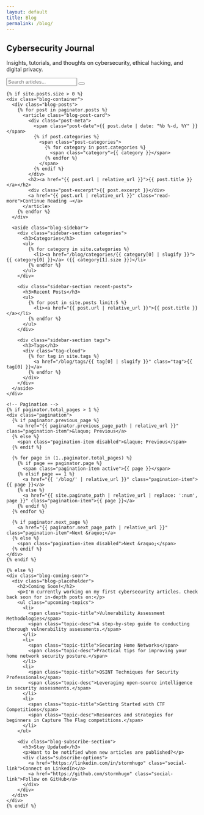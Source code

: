 ```yaml
---
layout: default
title: Blog
permalink: /blog/
---
```

<section class="blog-header yellow">
  <div class="container">
    <h1 class="section-title dark">Cybersecurity Journal</h1>
    <p class="blog-intro">Insights, tutorials, and thoughts on cybersecurity, ethical hacking, and digital privacy.</p>
  </div>
</section>

<section class="blog-content black">
  <div class="container">
    <div class="blog-toolbar">
      <div class="blog-search">
        <input type="text" id="blog-search-input" placeholder="Search articles...">
        <button id="blog-search-button"><i class="fas fa-search"></i></button>
      </div>
    </div>

    {% if site.posts.size > 0 %}
    <div class="blog-container">
      <div class="blog-posts">
        {% for post in paginator.posts %}
          <article class="blog-post-card">
            <div class="post-meta">
              <span class="post-date">{{ post.date | date: "%b %-d, %Y" }}</span>
              {% if post.categories %}
                <span class="post-categories">
                  {% for category in post.categories %}
                    <span class="category">{{ category }}</span>
                  {% endfor %}
                </span>
              {% endif %}
            </div>
            <h2><a href="{{ post.url | relative_url }}">{{ post.title }}</a></h2>
            <div class="post-excerpt">{{ post.excerpt }}</div>
            <a href="{{ post.url | relative_url }}" class="read-more">Continue Reading →</a>
          </article>
        {% endfor %}
      </div>
      
      <aside class="blog-sidebar">
        <div class="sidebar-section categories">
          <h3>Categories</h3>
          <ul>
            {% for category in site.categories %}
              <li><a href="/blog/categories/{{ category[0] | slugify }}">{{ category[0] }}</a> ({{ category[1].size }})</li>
            {% endfor %}
          </ul>
        </div>
        
        <div class="sidebar-section recent-posts">
          <h3>Recent Posts</h3>
          <ul>
            {% for post in site.posts limit:5 %}
              <li><a href="{{ post.url | relative_url }}">{{ post.title }}</a></li>
            {% endfor %}
          </ul>
        </div>
        
        <div class="sidebar-section tags">
          <h3>Tags</h3>
          <div class="tag-cloud">
            {% for tag in site.tags %}
              <a href="/blog/tags/{{ tag[0] | slugify }}" class="tag">{{ tag[0] }}</a>
            {% endfor %}
          </div>
        </div>
      </aside>
    </div>
    
    <!-- Pagination -->
    {% if paginator.total_pages > 1 %}
    <div class="pagination">
      {% if paginator.previous_page %}
        <a href="{{ paginator.previous_page_path | relative_url }}" class="pagination-item">&laquo; Previous</a>
      {% else %}
        <span class="pagination-item disabled">&laquo; Previous</span>
      {% endif %}
      
      {% for page in (1..paginator.total_pages) %}
        {% if page == paginator.page %}
          <span class="pagination-item active">{{ page }}</span>
        {% elsif page == 1 %}
          <a href="{{ '/blog/' | relative_url }}" class="pagination-item">{{ page }}</a>
        {% else %}
          <a href="{{ site.paginate_path | relative_url | replace: ':num', page }}" class="pagination-item">{{ page }}</a>
        {% endif %}
      {% endfor %}
      
      {% if paginator.next_page %}
        <a href="{{ paginator.next_page_path | relative_url }}" class="pagination-item">Next &raquo;</a>
      {% else %}
        <span class="pagination-item disabled">Next &raquo;</span>
      {% endif %}
    </div>
    {% endif %}
    
    {% else %}
    <div class="blog-coming-soon">
      <div class="blog-placeholder">
        <h2>Coming Soon!</h2>
        <p>I'm currently working on my first cybersecurity articles. Check back soon for in-depth posts on:</p>
        <ul class="upcoming-topics">
          <li>
            <span class="topic-title">Vulnerability Assessment Methodologies</span>
            <span class="topic-desc">A step-by-step guide to conducting thorough vulnerability assessments.</span>
          </li>
          <li>
            <span class="topic-title">Securing Home Networks</span>
            <span class="topic-desc">Practical tips for improving your home network security posture.</span>
          </li>
          <li>
            <span class="topic-title">OSINT Techniques for Security Professionals</span>
            <span class="topic-desc">Leveraging open-source intelligence in security assessments.</span>
          </li>
          <li>
            <span class="topic-title">Getting Started with CTF Competitions</span>
            <span class="topic-desc">Resources and strategies for beginners in Capture The Flag competitions.</span>
          </li>
        </ul>
        
        <div class="blog-subscribe-section">
          <h3>Stay Updated</h3>
          <p>Want to be notified when new articles are published?</p>
          <div class="subscribe-options">
            <a href="https://linkedin.com/in/stormhugo" class="social-link">Connect on LinkedIn</a>
            <a href="https://github.com/stormhugo" class="social-link">Follow on GitHub</a>
          </div>
        </div>
      </div>
    </div>
    {% endif %}
  </div>
</section>